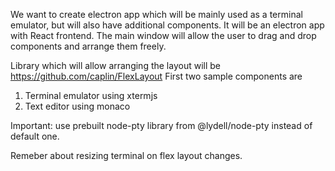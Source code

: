 We want to create electron app which will be mainly used as a terminal emulator, but will also have additional components.
It will be an electron app with React frontend.
The main window will allow the user to drag and drop components and arrange them freely. 

Library which will allow arranging the layout will be https://github.com/caplin/FlexLayout
First two sample components are 
1. Terminal emulator using xtermjs
2. Text editor using monaco

Important: use prebuilt node-pty library from @lydell/node-pty instead of default one. 

Remeber about resizing terminal on flex layout changes.
